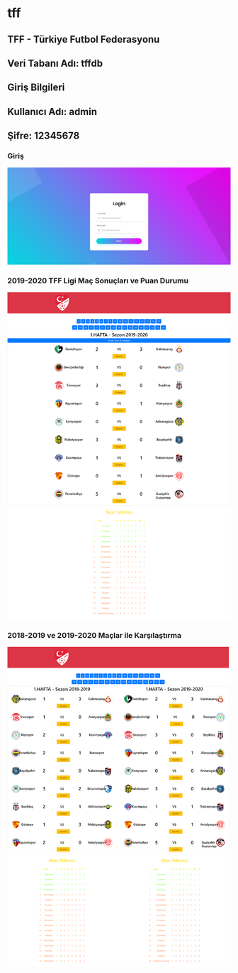 # tff

## TFF - Türkiye Futbol Federasyonu

## Veri Tabanı Adı: tffdb

## Giriş Bilgileri

## Kullanıcı Adı: admin	

## Şifre: 12345678

### Giriş
![](https://github.com/eraykisabacak/tff/blob/master/tff1.png)

### 2019-2020 TFF Ligi Maç Sonuçları ve Puan Durumu
![](https://github.com/eraykisabacak/tff/blob/master/tff2.png)

### 2018-2019 ve 2019-2020 Maçlar ile Karşılaştırma
![](https://github.com/eraykisabacak/tff/blob/master/tff3.png)
